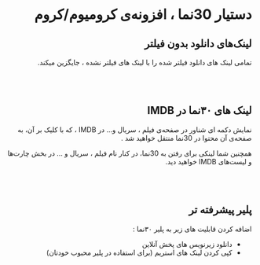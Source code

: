 <div dir="rtl">

# دستیار 30نما ، افزونه‌ی کرومیوم/کروم

## لینک‌های دانلود بدون فیلتر
تمامی لینک های دانلود فیلتر شده را با لینک های فیلتر نشده ، ‌جایگزین میکند.

<br><br>
##  لینک های ۳۰نما در IMDB
نمایش دکمه ای شناور در صفحه‌ی فیلم ، سریال و... در IMDB
، که با کلیک بر آن‌، به صفحه‌ی آن محتوا در 30نما منتقل خواهید شد  . 

همچنین شما لینکی برای رفتن به 30نما، در کنار نام فیلم ، سریال و ... در بخش چارت‌ها و لیست‌های IMDB خواهید دید.

<br><br>
## پلیر پیشرفته تر
اضافه کردن قابلیت های زیر به پلیر ۳۰نما :
- دانلود زیرنویس های پخش آنلاین
- کپی کردن لینک های استریم (برای استفاده در پلیر محبوب خودتان)

</div>
